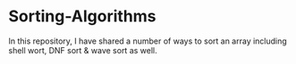 # Sorting-Algorithms
In this repository, I have shared a number of ways to sort an array including shell wort, DNF sort &amp; wave sort as well. 

